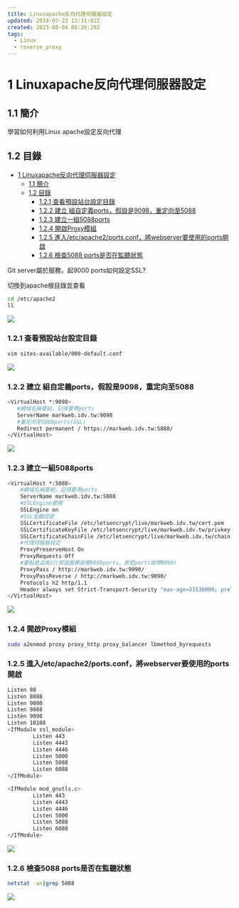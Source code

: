 ```yaml
---
title: Linuxapache反向代理伺服器設定
updated: 2024-07-23 13:31:02Z
created: 2023-08-04 08:26:29Z
tags:
  - Linux
  - reverse_proxy
---
```


# 1 Linuxapache反向代理伺服器設定

## 1.1 簡介
學習如何利用Linux apache設定反向代理

## 1.2 目錄

- [1 Linuxapache反向代理伺服器設定](#1-linuxapache反向代理伺服器設定)
  - [1.1 簡介](#11-簡介)
  - [1.2 目錄](#12-目錄)
    - [1.2.1 查看預設站台設定目錄](#121-查看預設站台設定目錄)
    - [1.2.2 建立 組自定義ports，假設是9098，重定向至5088](#122-建立-組自定義ports假設是9098重定向至5088)
    - [1.2.3 建立一組5088ports](#123-建立一組5088ports)
    - [1.2.4 開啟Proxy模組](#124-開啟proxy模組)
    - [1.2.5 進入/etc/apache2/ports.conf，將webserver要使用的ports開啟](#125-進入etcapache2portsconf將webserver要使用的ports開啟)
    - [1.2.6 檢查5088 ports是否在監聽狀態](#126-檢查5088-ports是否在監聽狀態)



Git server屬於服務，起9000 ports如何設定SSL?

切換到apache根目錄並查看

```bash
cd /etc/apache2
ll
```

![](https://mybookstack.zeabur.app/uploads/images/gallery/2025-08/2ce93374-upload-755d59e5d5a2cb6b7a878515d710c937.jpg)

<!--more-->

### 1.2.1 查看預設站台設定目錄

```bash
vim sites-available/000-default.conf
```

![](https://mybookstack.zeabur.app/uploads/images/gallery/2025-08/889c3df0-upload-09f5c63822f241795cbb22b65950d81f.jpg)

### 1.2.2 建立 組自定義ports，假設是9098，重定向至5088

```bash
<VirtualHost *:9098>
   #網域名稱要給，記得要帶ports
   ServerName markweb.idv.tw:9098
   #重定向至5088ports(SSL)
   Redirect permanent / https://markweb.idv.tw:5088/
</VirtualHost>
```

![](https://mybookstack.zeabur.app/uploads/images/gallery/2025-08/p1R3c75ea80-upload-5fcd660018ae74027c1abefa4c00217a.jpg)

### 1.2.3 建立一組5088ports

```bash
<VirtualHost *:5088>
    #網域名稱要給，記得要帶ports
    ServerName markweb.idv.tw:5088
    #SSLEngine要開
    SSLEngine on
    #SSL金鑰認證
    SSLCertificateFile /etc/letsencrypt/live/markweb.idv.tw/cert.pem
    SSLCertificateKeyFile /etc/letsencrypt/live/markweb.idv.tw/privkey.pem
    SSLCertificateChainFile /etc/letsencrypt/live/markweb.idv.tw/chain.pem
    #代理伺服器設定
    ProxyPreserveHost On
    ProxyRequests Off
    #重點是這兩行(假設服務是開9090ports，那麼ports就帶9090)
    ProxyPass / http://markweb.idv.tw:9090/
    ProxyPassReverse / http://markweb.idv.tw:9090/
    Protocols h2 http/1.1
    Header always set Strict-Transport-Security "max-age=31536000; preload"
</VirtualHost>
```

![](https://mybookstack.zeabur.app/uploads/images/gallery/2025-08/k2R341dd757-upload-c7f179b8a7f3e6bc972e5e1905ba66af.jpg)

### 1.2.4 開啟Proxy模組

```bash
sudo a2enmod proxy proxy_http proxy_balancer lbmethod_byrequests
```

### 1.2.5 進入/etc/apache2/ports.conf，將webserver要使用的ports開啟

```bash
Listen 80
Listen 8088
Listen 9000
Listen 9088
Listen 9098
Listen 10108
<IfModule ssl_module>
        Listen 443
        Listen 4443
        Listen 4446
        Listen 5000
        Listen 5088
        Listen 6088
</IfModule>

<IfModule mod_gnutls.c>
        Listen 443
        Listen 4443
        Listen 4446
        Listen 5000
        Listen 5088
        Listen 6088
</IfModule>
```

![](https://mybookstack.zeabur.app/uploads/images/gallery/2025-08/U5b8f1b9e43-upload-32622768699555a2c3c4fbe92476b913.jpg)

### 1.2.6 檢查5088 ports是否在監聽狀態

```bash
netstat -an|grep 5088
```

![](https://mybookstack.zeabur.app/uploads/images/gallery/2025-08/R8Mf6fe3e05-upload-1deea9318e8241f3bfde75b1f7663d4d.jpg)